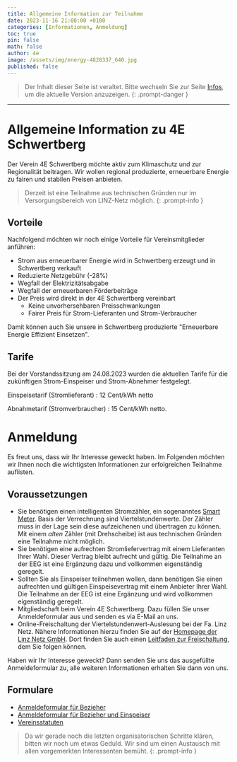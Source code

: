 ```yaml
---
title: Allgemeine Information zur Teilnahme
date: 2023-11-16 21:00:00 +0100
categories: [Informationen, Anmeldung]
toc: true
pin: false
math: false
author: 4e
image: /assets/img/energy-4828337_640.jpg
published: false
---
```


> Der Inhalt dieser Seite ist veraltet. Bitte wechseln Sie zur Seite [Infos](/infos), um die aktuelle
> Version anzuzeigen.
{: .prompt-danger }

---

# Allgemeine Information zu **4E Schwertberg**

Der Verein 4E Schwertberg möchte aktiv zum Klimaschutz und zur Regionalität beitragen. Wir wollen regional produzierte, erneuerbare Energie zu fairen und stabilen Preisen anbieten.

> Derzeit ist eine Teilnahme aus technischen Gründen nur im Versorgungsbereich von LINZ-Netz möglich.
{: .prompt-info }

## Vorteile

Nachfolgend möchten wir noch einige Vorteile für Vereinsmitglieder anführen:

- Strom aus erneuerbarer Energie wird in Schwertberg erzeugt und in Schwertberg verkauft
- Reduzierte Netzgebühr (-28%)
- Wegfall der Elektrizitätsabgabe
- Wegfall der erneuerbaren Förderbeiträge
- Der Preis wird direkt in der 4E Schwertberg vereinbart
  + Keine unvorhersehbaren Preisschwankungen
  + Fairer Preis für Strom-Lieferanten und Strom-Verbraucher

Damit können auch Sie unsere in Schwertberg produzierte "Erneuerbare Energie Effizient Einsetzen".

## Tarife

Bei der Vorstandssitzung am 24.08.2023 wurden die aktuellen Tarife für die zukünftigen Strom-Einspeiser und Strom-Abnehmer festgelegt.

Einspeisetarif (Stromlieferant)
: 12 Cent/kWh netto 

Abnahmetarif (Stromverbraucher)
: 15 Cent/kWh netto.

# Anmeldung

Es freut uns, dass wir Ihr Interesse geweckt haben. Im Folgenden möchten wir Ihnen noch die wichtigsten Informationen zur erfolgreichen Teilnahme
auflisten.

## Voraussetzungen

- Sie benötigen einen intelligenten Stromzähler, ein sogenanntes [Smart Meter][smartmeter]. Basis der Verrechnung sind Viertelstundenwerte.
  Der Zähler muss in der Lage sein diese aufzeichenen und übertragen zu können. Mit einem _alten_ Zähler (mit Drehscheibe) ist aus technischen
  Gründen eine Teilnahme nicht möglich.
- Sie benötigen eine aufrechten Stromliefervertrag mit einem Lieferanten Ihrer Wahl. Dieser Vertrag bleibt aufrecht und gültig.
  Die Teilnahme an der EEG ist eine Ergänzung dazu und vollkommen eigenständig geregelt.
- Sollten Sie als Einspeiser teilnehmen wollen, dann benötigen Sie einen aufrechten und gültigen Einspeisevertrag mit einem
  Anbieter Ihrer Wahl. Die Teilnahme an der EEG ist eine Ergänzung und wird vollkommen eigenständig geregelt.
- Mitgliedschaft beim Verein 4E Schwertberg. Dazu füllen Sie unser Anmeldeformular aus und senden es via E-Mail an uns.
- Online-Freischaltung der Viertelstundenwert-Auslesung bei der Fa. Linz Netz. Nähere Informationen hierzu finden Sie auf der [Homepage der Linz Netz GmbH][linznetz].
  Dort finden Sie auch einen [Leitfaden zur Freischaltung][linznetz-leitfaden], dem Sie folgen können.

Haben wir Ihr Interesse geweckt? Dann senden Sie uns das ausgefüllte Anmeldeformular zu, alle weiteren Informationen erhalten Sie dann von uns.

## Formulare

- [Anmeldeformular für Bezieher](/assets/docs/Aufnahmeantrag-Kaeufer.pdf)
- [Anmeldeformular für Bezieher und Einspeiser](/assets/docs/Aufnahmeantrag-Einspeiser.pdf)
- [Vereinsstatuten](/assets/docs/Vereinsstatuten_4E_Schwertberg.pdf)

> Da wir gerade noch die letzten organisatorischen Schritte klären, bitten wir noch um etwas Geduld. Wir sind um einen Austausch mit allen vorgemerkten Interessenten bemüht.
{: .prompt-info }


[smartmeter]: https://www.e-control.at/konsumenten/smart-meter
[linznetz]: https://www.linznetz.at/portal/de/home/online_services/serviceportal/verbrauchsdateninformation_1/verbrauchsdateninformation.html#
[linznetz-leitfaden]: https://www.linznetz.at/media/linz_netz_website/netz_dokumente/leitfaden-vdi.pdf
